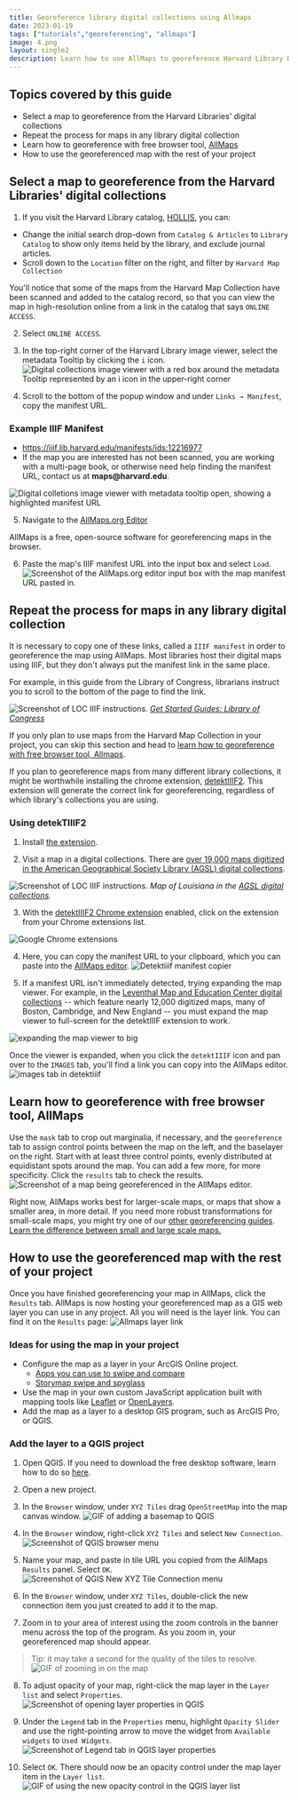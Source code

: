 ```yaml
---
title: Georeference library digital collections using Allmaps
date: 2023-01-19
tags: ["tutorials","georeferencing", "allmaps"]
image: 4.png
layout: single2
description: Learn how to use AllMaps to georeference Harvard Library Digital Collections items in the browser, to use in GIS and map making projects.
---
```


## Topics covered by this guide

 - Select a map to georeference from the Harvard Libraries' digital collections
 - Repeat the process for maps in any library digital collection
 - Learn how to georeference with free browser tool, [AllMaps](https://allmaps.org/)
 - How to use the georeferenced map with the rest of your project

## Select a map to georeference from the Harvard Libraries' digital collections

1. If you visit the Harvard Library catalog, [HOLLIS](https://hollis.harvard.edu/primo-explore/search?query=any,contains,map%20cambridge&tab=books&search_scope=default_scope&vid=HVD2&facet=library,include,map&lang=en_US&offset=0), you can:

- Change the initial search drop-down from `Catalog & Articles` to `Library Catalog` to show only items held by the library, and exclude journal articles.
- Scroll down to the `Location` filter on the right, and filter by `Harvard Map Collection`

You'll notice that some of the maps from the Harvard Map Collection have been scanned and added to the catalog record, so that you can view the map in high-resolution online from a link in the catalog that says `ONLINE ACCESS`.

2. Select `ONLINE ACCESS`. 

3. In the top-right corner of the Harvard Library image viewer, select the metadata Tooltip by clicking the `i` icon.
![Digital collections image viewer with a red box around the metadata Tooltip represented by an i icon in the upper-right corner](media/1.png)

4. Scroll to the bottom of the popup window and under `Links → Manifest`, copy the manifest URL.

<div class="alert-success">
<h3>Example IIIF Manifest</h3>
<ul>
<li><a href="https://iiif.lib.harvard.edu/manifests/ids:12216977">https://iiif.lib.harvard.edu/manifests/ids:12216977</a></li>
<li>If the map you are interested has not been scanned, you are working with a multi-page book, or otherwise need help finding the manifest URL, contact us at <strong>maps@harvard.edu</strong>.</li>
</ul>
<img src="media/2.png" alt="Digital colletions image viewer with metadata tooltip open, showing a highlighted manifest URL">
</div>

5. Navigate to the [AllMaps.org Editor](https://editor.allmaps.org/#/)
<div class="alert-success">AllMaps is a free, open-source software for georeferencing maps in the browser.</div>

6. Paste the map's IIIF manifest URL into the input box and select `Load`. 
![Screenshot of the AllMaps.org editor input box with the map manifest URL pasted in.](media/3.png)

## Repeat the process for maps in any library digital collection

It is necessary to copy one of these links, called a `IIIF manifest` in order to georeference the map using AllMaps. Most libraries host their digital maps using IIIF, but they don't always put the manifest link in the same place.

For example, in this guide from the Library of Congress, librarians instruct you to scroll to the bottom of the page to find the link.

![Screenshot of LOC IIIF instructions.](media/loc.png)
*[Get Started Guides: Library of Congress](https://iiif.io/guides/guides/loc.gov/)*

If you only plan to use maps from the Harvard Map Collection in your project, you can skip this section and head to [learn how to georeference with free browser tool, Allmaps](#learn-how-to-georeference-with-free-browser-tool-allmaps).

If you plan to georeference maps from many different library collections, it might be worthwhile installing the chrome extension, [detektIIIF2](https://chrome.google.com/webstore/detail/detektiiif2/aaodcobgcadinjipaocibamdfcffpcpp). This extension will generate the correct link for georeferencing, regardless of which library's collections you are using.

### Using detekTIIIF2

1. Install [the extension](https://chrome.google.com/webstore/detail/detektiiif2/aaodcobgcadinjipaocibamdfcffpcpp). 

2. Visit a map in a digital collections. There are [over 19,000 maps digitized in the  American Geographical Society Library (AGSL) digital collections](https://collections.lib.uwm.edu/digital/collection/agdm/search/searchterm/?CISOBOX1=).

![Screenshot of LOC IIIF instructions.](media/map-of-louisiana.png)
*Map of Louisiana in the [AGSL digital collections](https://collections.lib.uwm.edu/digital/collection/agdm/id/21336/rec/1).*

3. With the [detektIIIF2 Chrome extension](https://chrome.google.com/webstore/detail/detektiiif2/aaodcobgcadinjipaocibamdfcffpcpp) enabled, click on the extension from your Chrome extensions list.

![Google Chrome extensions](media/extensions.png)

4. Here, you can copy the manifest URL to your clipboard, which you can paste into the [AllMaps editor]().
![Detektiiif manifest copier](media/detektiiif.png)

5. If a manifest URL isn't immediately detected, trying expanding the map viewer. For example, in the [Leventhal Map and Education Center digital collections](https://collections.leventhalmap.org/search?utf8=%E2%9C%93&q=) -- which feature nearly 12,000 digitized maps, many of Boston, Cambridge, and New England -- you must expand the map viewer to full-screen for the detektIIIF extension to work.

![expanding the map viewer to big](media/full-screen-lmec.gif)

Once the viewer is expanded, when you click the `detektIIIF` icon and pan over to the `IMAGES` tab, you'll find a link you can copy into the AllMaps editor.
![images tab in detektiiif](media/lmec-detektiiif.png)

## Learn how to georeference with free browser tool, AllMaps

Use the `mask` tab to crop out marginalia, if necessary, and the `georeference` tab to assign control points between the map on the left, and the baselayer on the right. Start with at least three control points, evenly distributed at equidistant spots around the map. You can add a few more, for more specificity. Click the `results` tab to check the results. 
![Screenshot of a map being georeferenced in the AllMaps editor.](media/4.png)

<div class="alert-danger">
Right now, AllMaps works best for larger-scale maps, or maps that show a smaller area, in more detail. If you need more robust transformations for small-scale maps, you might try one of our <a href="https://mapping.share.library.harvard.edu/tags/georeferencing/">other georeferencing guides</a>. <a href="http://www.geo.hunter.cuny.edu/~jochen/gtech361/lectures/lecture02/concepts/04%20Understanding%20map%20scale.html#:~:text=You%20will%20commonly%20see%20references,large%20area%20in%20less%20detail.">Learn the difference between small and large scale maps.</a>
</div>

## How to use the georeferenced map with the rest of your project

Once you have finished georeferencing your map in AllMaps, click the `Results` tab. AllMaps is now hosting your georeferenced map as a GIS web layer you can use in any project. All you will need is the layer link. You can find it on the `Results` page:
![Allmaps layer link](media/allmaps-tiles-link.png)

### Ideas for using the map in your project
- Configure the map as a layer in your ArcGIS Online project.
    - [Apps you can use to swipe and compare](https://www.esri.com/arcgis-blog/products/arcgis-online/mapping/swipe-compare-apps/)
    - [Storymap swipe and spyglass](https://storymaps-classic.arcgis.com/en/app-list/swipe-spyglass/)
- Use the map in your own custom JavaScript application built with mapping tools like [Leaflet](https://leafletjs.com/reference.html) or [OpenLayers](https://openlayers.org/).
- Add the map as a layer to a desktop GIS program, such as ArcGIS Pro, or QGIS. 

### Add the layer to a QGIS project

1. Open QGIS. If you need to download the free desktop software, learn how to do so [here](https://harvardmapcollection.github.io/tutorials/qgis/download/).

2. Open a new project.

3. In the `Browser` window, under `XYZ Tiles` drag `OpenStreetMap` into the map canvas window.
![GIF of adding a basemap to QGIS](media/add.gif)

4. In the `Browser` window, right-click `XYZ Tiles` and select `New Connection`.
![Screenshot of QGIS browser menu](media/7.png)

5. Name your map, and paste in tile URL you copied from the AllMaps `Results` panel. Select `OK`. 
![Screenshot of QGIS New XYZ Tile Connection menu](media/8.png)

6. In the `Browser` window, under `XYZ Tiles`, double-click the new connection item you just created to add it to the map. 

7. Zoom in to your area of interest using the zoom controls in the banner menu across the top of the program. As you zoom in, your georeferenced map should appear. 
> Tip: it may take a second for the quality of the tiles to resolve.
![GIF of zooming in on the map](media/zoom.gif)

8. To adjust opacity of your map, right-click the map layer in the `Layer list` and select `Properties`.
![Screenshot of opening layer properties in QGIS](media/10.png)

9. Under the `Legend` tab in the `Properties` menu, highlight `Opacity Slider` and use the right-pointing arrow to move the widget from `Available widgets` to `Used Widgets`. 
![Screenshot of Legend tab in QGIS layer properties](media/11.png)

10. Select `OK`. There should now be an opacity control under the map layer item in the `Layer list`.
![GIF of using the new opacity control in the QGIS layer list](media/qgisopacity.gif)






